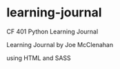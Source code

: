 # learning-journal
CF 401 Python Learning Journal

Learning Journal by Joe McClenahan

using HTML and SASS

